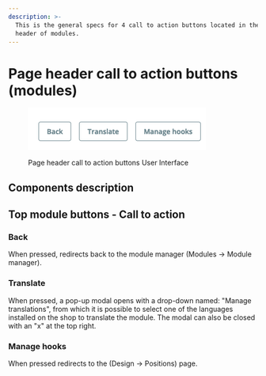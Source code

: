```yaml
---
description: >-
  This is the general specs for 4 call to action buttons located in the page
  header of modules.
---
```


# Page header call to action buttons (modules)

<figure><img src="../../../../.gitbook/assets/image (28) (1).png" alt="Page header call to action buttons User Interface"><figcaption><p>Page header call to action buttons User Interface</p></figcaption></figure>

## Components description

## Top module buttons - Call to action

### **Back**

When pressed, redirects back to the module manager (Modules -> Module manager).

### **Translate**

When pressed, a pop-up modal opens with a drop-down named: "Manage translations", from which it is possible to select one of the languages installed on the shop to translate the module. The modal can also be closed with an "x" at the top right.

### **Manage hooks**

When pressed redirects to the (Design -> Positions) page.
